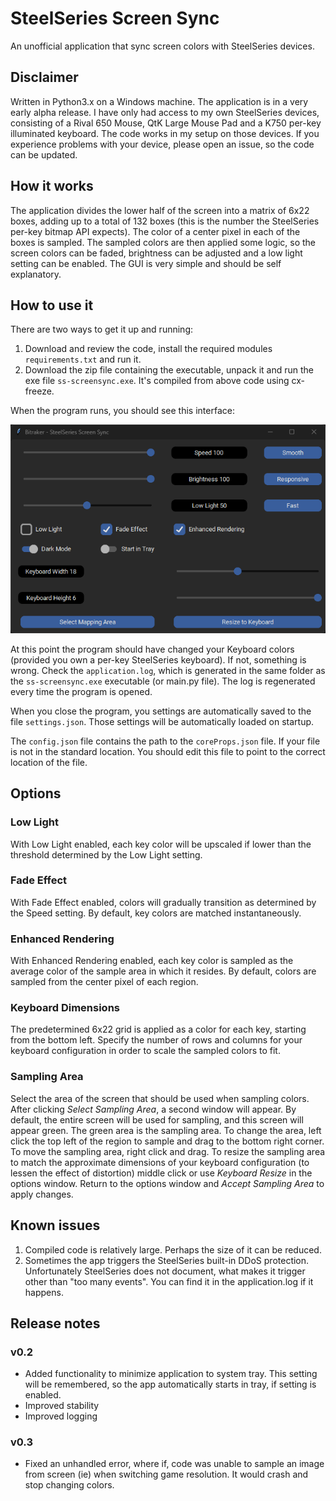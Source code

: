 # SteelSeries Screen Sync

An unofficial application that sync screen colors with SteelSeries devices.

## Disclaimer

Written in Python3.x on a Windows machine. The application is in a very early alpha release. I have only had access to my own SteelSeries devices, consisting of a Rival 650 Mouse, QtK Large Mouse Pad and a K750 per-key illuminated keyboard. The code works in my setup on those devices. If you experience problems with your device, please open an issue, so the code can be updated.

## How it works

The application divides the lower half of the screen into a matrix of 6x22 boxes, adding up to a total of 132 boxes (this is the number the SteelSeries per-key bitmap API expects). The color of a center pixel in each of the boxes is sampled.
The sampled colors are then applied some logic, so the screen colors can be faded, brightness can be adjusted and a low light setting can be enabled.
The GUI is very simple and should be self explanatory.

## How to use it

There are two ways to get it up and running:
1. Download and review the code, install the required modules `requirements.txt` and run it.
2. Download the zip file containing the executable, unpack it and run the exe file `ss-screensync.exe`. It's compiled from above code using cx-freeze.

When the program runs, you should see this interface:

![GUI Example](gui.png)

At this point the program should have changed your Keyboard colors (provided you own a per-key SteelSeries keyboard). If not, something is wrong.
Check the `application.log`, which is generated in the same folder as the `ss-screensync.exe` executable (or main.py file). The log is regenerated every time the program is opened.

When you close the program, you settings are automatically saved to the file `settings.json`. Those settings will be automatically loaded on startup.

The `config.json` file contains the path to the `coreProps.json` file. If your file is not in the standard location. You should edit this file to point to the correct location of the file.

## Options

### **Low Light**

With Low Light enabled, each key color will be upscaled if lower than the threshold determined by the Low Light setting.

### **Fade Effect**

With Fade Effect enabled, colors will gradually transition as determined by the Speed setting. By default, key colors are matched instantaneously.
### **Enhanced Rendering**

With Enhanced Rendering enabled, each key color is sampled as the average color of the sample area in which it resides. By default, colors are sampled from the center pixel of each region.

### **Keyboard Dimensions**

The predetermined 6x22 grid is applied as a color for each key, starting from the bottom left. Specify the number of rows and columns for your keyboard configuration in order to scale the sampled colors to fit.

### **Sampling Area**

Select the area of the screen that should be used when sampling colors. After clicking *Select Sampling Area*, a second window will appear. By default, the entire screen will be used for sampling, and this screen will appear green. The green area is the sampling area. To change the area, left click the top left of the region to sample and drag to the bottom right corner. To move the sampling area, right click and drag. To resize the sampling area to match the approximate dimensions of your keyboard configuration (to lessen the effect of distortion) middle click or use *Keyboard Resize* in the options window. Return to the options window and *Accept Sampling Area* to apply changes.

## Known issues
1. Compiled code is relatively large. Perhaps the size of it can be reduced.
2. Sometimes the app triggers the SteelSeries built-in DDoS protection. Unfortunately SteelSeries does not document, what makes it trigger other than "too many events". You can find it in the application.log if it happens.

## Release notes
### v0.2
- Added functionality to minimize application to system tray. This setting will be remembered, so the app automatically starts in tray, if setting is enabled.
- Improved stability
- Improved logging

### v0.3
- Fixed an unhandled error, where if, code was unable to sample an image from screen (ie) when switching game resolution. It would crash and stop changing colors.
